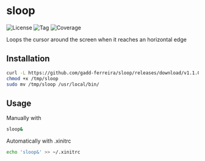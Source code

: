 # sloop

![License](https://img.shields.io/github/license/gadd-ferreira/sloop.svg?style=for-the-badge) ![Tag](https://img.shields.io/github/tag/gadd-ferreira/sloop.svg?style=for-the-badge) ![Coverage](https://img.shields.io/badge/coverage-35.7%25-yellow.svg?style=for-the-badge)

Loops the cursor around the screen when it reaches an horizontal edge


## Installation
```bash
curl -L https://github.com/gadd-ferreira/sloop/releases/download/v1.1.0/sloop-v1.1.0 -o /tmp/sloop
chmod +x /tmp/sloop
sudo mv /tmp/sloop /usr/local/bin/
```


## Usage



Manually with



```bash
sloop&
```



Automatically with .xinitrc
```bash
echo 'sloop&' >> ~/.xinitrc
```
